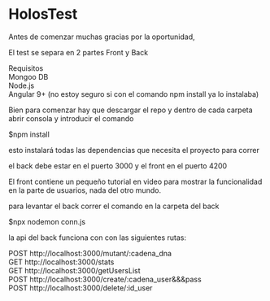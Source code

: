 # HolosTest


Antes de comenzar muchas gracias por la oportunidad,

El test se separa en 2 partes Front y Back

Requisitos  
Mongoo DB   
Node.js   
Angular 9+ (no estoy seguro si con el comando npm install ya lo instalaba)  

Bien para comenzar hay que descargar el repo y dentro de cada carpeta abrir consola y introducir el comando

$npm install

esto instalará todas las dependencias que necesita el proyecto para correr

el back debe estar en el puerto 3000 y el front en el puerto 4200

El front contiene un pequeño tutorial en video para mostrar la funcionalidad en la parte de usuarios, nada del otro mundo. 

para levantar el back correr el comando en la carpeta del back

$npx nodemon conn.js

la api del back funciona con con las siguientes rutas:  

POST http://localhost:3000/mutant/:cadena_dna  
GET http://localhost:3000/stats  
GET http://localhost:3000/getUsersList  
POST http://localhost:3000/create/:cadena_user&&&pass  
POST http://localhost:3000/delete/:id_user  

